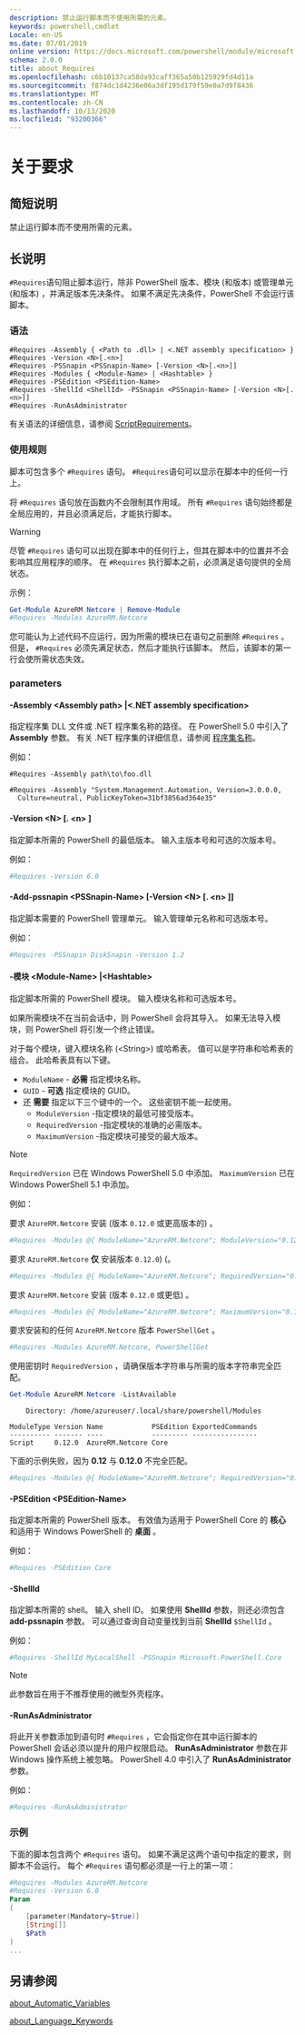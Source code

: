 ```yaml
---
description: 禁止运行脚本而不使用所需的元素。
keywords: powershell,cmdlet
Locale: en-US
ms.date: 07/01/2019
online version: https://docs.microsoft.com/powershell/module/microsoft.powershell.core/about/about_requires?view=powershell-7&WT.mc_id=ps-gethelp
schema: 2.0.0
title: about_Requires
ms.openlocfilehash: c6b10137ca58da93caff365a50b125929fd4d11a
ms.sourcegitcommit: f874dc1d4236e06a3df195d179f59e0a7d9f8436
ms.translationtype: MT
ms.contentlocale: zh-CN
ms.lasthandoff: 10/13/2020
ms.locfileid: "93200366"
---
```

# <a name="about-requires"></a>关于要求

## <a name="short-description"></a>简短说明
禁止运行脚本而不使用所需的元素。

## <a name="long-description"></a>长说明

`#Requires`语句阻止脚本运行，除非 PowerShell 版本、模块 (和版本) 或管理单元 (和版本) ，并满足版本先决条件。 如果不满足先决条件，PowerShell 不会运行该脚本。

### <a name="syntax"></a>语法

```
#Requires -Assembly { <Path to .dll> | <.NET assembly specification> }
#Requires -Version <N>[.<n>]
#Requires -PSSnapin <PSSnapin-Name> [-Version <N>[.<n>]]
#Requires -Modules { <Module-Name> | <Hashtable> }
#Requires -PSEdition <PSEdition-Name>
#Requires -ShellId <ShellId> -PSSnapin <PSSnapin-Name> [-Version <N>[.<n>]]
#Requires -RunAsAdministrator
```

有关语法的详细信息，请参阅 [ScriptRequirements](/dotnet/api/system.management.automation.language.scriptrequirements)。

### <a name="rules-for-use"></a>使用规则

脚本可包含多个 `#Requires` 语句。 `#Requires`语句可以显示在脚本中的任何一行上。

将 `#Requires` 语句放在函数内不会限制其作用域。 所有 `#Requires` 语句始终都是全局应用的，并且必须满足后，才能执行脚本。

> [!WARNING]
> 尽管 `#Requires` 语句可以出现在脚本中的任何行上，但其在脚本中的位置并不会影响其应用程序的顺序。 在 `#Requires` 执行脚本之前，必须满足语句提供的全局状态。

示例：

```powershell
Get-Module AzureRM.Netcore | Remove-Module
#Requires -Modules AzureRM.Netcore
```

您可能认为上述代码不应运行，因为所需的模块已在语句之前删除 `#Requires` 。 但是， `#Requires` 必须先满足状态，然后才能执行该脚本。 然后，该脚本的第一行会使所需状态失效。

### <a name="parameters"></a>parameters

#### <a name="-assembly-assembly-path--net-assembly-specification"></a>-Assembly \<Assembly path> |\<.NET assembly specification>

指定程序集 DLL 文件或 .NET 程序集名称的路径。 在 PowerShell 5.0 中引入了 **Assembly** 参数。 有关 .NET 程序集的详细信息，请参阅 [程序集名称](/dotnet/standard/assembly/names)。

例如：

```
#Requires -Assembly path\to\foo.dll
```

```
#Requires -Assembly "System.Management.Automation, Version=3.0.0.0,
  Culture=neutral, PublicKeyToken=31bf3856ad364e35"
```

#### <a name="-version-nn"></a>-Version \<N\> [. \<n\> ]

指定脚本所需的 PowerShell 的最低版本。 输入主版本号和可选的次版本号。

例如：

```powershell
#Requires -Version 6.0
```

#### <a name="-pssnapin-pssnapin-name--version-nn"></a>-Add-pssnapin \<PSSnapin-Name\> [-Version \<N\> [. \<n\> ]]

指定脚本需要的 PowerShell 管理单元。 输入管理单元名称和可选版本号。

例如：

```powershell
#Requires -PSSnapin DiskSnapin -Version 1.2
```

#### <a name="-modules-module-name--hashtable"></a>-模块 \<Module-Name\> |\<Hashtable\>

指定脚本所需的 PowerShell 模块。 输入模块名称和可选版本号。

如果所需模块不在当前会话中，则 PowerShell 会将其导入。
如果无法导入模块，则 PowerShell 将引发一个终止错误。

对于每个模块，键入模块名称 (\<String\>) 或哈希表。 值可以是字符串和哈希表的组合。 此哈希表具有以下键。

- `ModuleName` - **必需** 指定模块名称。
- `GUID` - **可选** 指定模块的 GUID。
- 还 **需要** 指定以下三个键中的一个。 这些密钥不能一起使用。
  - `ModuleVersion` -指定模块的最低可接受版本。
  - `RequiredVersion` -指定模块的准确的必需版本。
  - `MaximumVersion` -指定模块可接受的最大版本。

> [!NOTE]
> `RequiredVersion` 已在 Windows PowerShell 5.0 中添加。
> `MaximumVersion` 已在 Windows PowerShell 5.1 中添加。

例如：

要求 `AzureRM.Netcore` 安装 (版本 `0.12.0` 或更高版本的) 。

```powershell
#Requires -Modules @{ ModuleName="AzureRM.Netcore"; ModuleVersion="0.12.0" }
```

要求 `AzureRM.Netcore` **仅** 安装版本 `0.12.0`)  (。

```powershell
#Requires -Modules @{ ModuleName="AzureRM.Netcore"; RequiredVersion="0.12.0" }
```

要求 `AzureRM.Netcore` 安装 (版本 `0.12.0` 或更低) 。

```powershell
#Requires -Modules @{ ModuleName="AzureRM.Netcore"; MaximumVersion="0.12.0" }
```

要求安装和的任何 `AzureRM.Netcore` 版本 `PowerShellGet` 。

```powershell
#Requires -Modules AzureRM.Netcore, PowerShellGet
```

使用密钥时 `RequiredVersion` ，请确保版本字符串与所需的版本字符串完全匹配。

```powershell
Get-Module AzureRM.Netcore -ListAvailable
```

```Output
    Directory: /home/azureuser/.local/share/powershell/Modules

ModuleType Version Name            PSEdition ExportedCommands
---------- ------- ----            --------- ----------------
Script     0.12.0  AzureRM.Netcore Core
```

下面的示例失败，因为 **0.12** 与 **0.12.0** 不完全匹配。

```powershell
#Requires -Modules @{ ModuleName="AzureRM.Netcore"; RequiredVersion="0.12" }
```

#### <a name="-psedition-psedition-name"></a>-PSEdition \<PSEdition-Name\>

指定脚本所需的 PowerShell 版本。 有效值为适用于 PowerShell Core 的 **核心** 和适用于 Windows PowerShell 的 **桌面** 。

例如：

```powershell
#Requires -PSEdition Core
```

#### <a name="-shellid"></a>-ShellId

指定脚本所需的 shell。 输入 shell ID。 如果使用 **ShellId** 参数，则还必须包含 **add-pssnapin** 参数。
可以通过查询自动变量找到当前 **ShellId** `$ShellId` 。

例如：

```powershell
#Requires -ShellId MyLocalShell -PSSnapin Microsoft.PowerShell.Core
```

> [!NOTE]
> 此参数旨在用于不推荐使用的微型外壳程序。

#### <a name="-runasadministrator"></a>-RunAsAdministrator

将此开关参数添加到语句时 `#Requires` ，它会指定你在其中运行脚本的 PowerShell 会话必须以提升的用户权限启动。 **RunAsAdministrator** 参数在非 Windows 操作系统上被忽略。 PowerShell 4.0 中引入了 **RunAsAdministrator** 参数。

例如：

```powershell
#Requires -RunAsAdministrator
```

### <a name="examples"></a>示例

下面的脚本包含两个 `#Requires` 语句。 如果不满足这两个语句中指定的要求，则脚本不会运行。 每个 `#Requires` 语句都必须是一行上的第一项：

```powershell
#Requires -Modules AzureRM.Netcore
#Requires -Version 6.0
Param
(
    [parameter(Mandatory=$true)]
    [String[]]
    $Path
)
...
```

## <a name="see-also"></a>另请参阅

[about_Automatic_Variables](about_Automatic_Variables.md)

[about_Language_Keywords](about_Language_Keywords.md)
